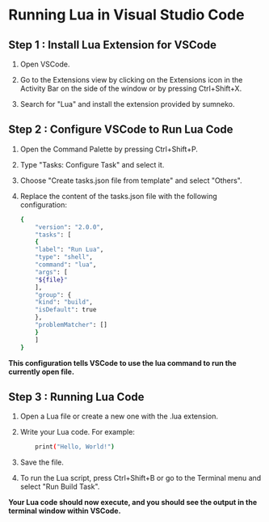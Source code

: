 # Running Lua in Visual Studio Code

## Step 1 : Install Lua Extension for VSCode

1. Open VSCode.

2. Go to the Extensions view by clicking on the Extensions icon in the Activity Bar on the side of the window or by pressing Ctrl+Shift+X.

3. Search for "Lua" and install the extension provided by sumneko.

## Step 2 : Configure VSCode to Run Lua Code

1. Open the Command Palette by pressing Ctrl+Shift+P.

2. Type "Tasks: Configure Task" and select it.

3. Choose "Create tasks.json file from template" and select "Others".

4. Replace the content of the tasks.json file with the following configuration:
    ```bash
    {   
        "version": "2.0.0", 
        "tasks": [  
        {   
        "label": "Run Lua", 
        "type": "shell",    
        "command": "lua",   
        "args": [   
        "${file}"   
        ],  
        "group": {  
        "kind": "build",    
        "isDefault": true   
        },  
        "problemMatcher": []    
        }   
        ]   
    }   
    ```
**This configuration tells VSCode to use the lua command to run the currently open file.**

## Step 3 : Running Lua Code

1. Open a Lua file or create a new one with the .lua extension.

2. Write your Lua code. For example:
    ```bash
        print("Hello, World!")
    ```
3. Save the file.

4. To run the Lua script, press Ctrl+Shift+B or go to the Terminal menu and select "Run Build Task".

**Your Lua code should now execute, and you should see the output in the terminal window within VSCode.**